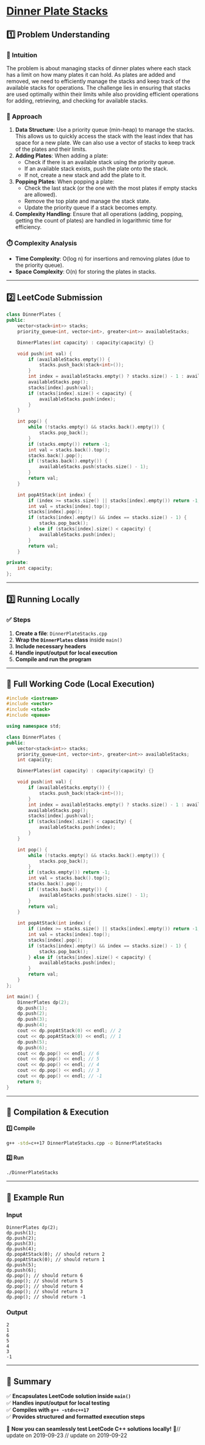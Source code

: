 # **[Dinner Plate Stacks](https://leetcode.com/problems/dinner-plate-stacks/description/)**  

## **1️⃣ Problem Understanding**  
### **📌 Intuition**  
The problem is about managing stacks of dinner plates where each stack has a limit on how many plates it can hold. As plates are added and removed, we need to efficiently manage the stacks and keep track of the available stacks for operations. The challenge lies in ensuring that stacks are used optimally within their limits while also providing efficient operations for adding, retrieving, and checking for available stacks.

### **🚀 Approach**  
1. **Data Structure**: Use a priority queue (min-heap) to manage the stacks. This allows us to quickly access the stack with the least index that has space for a new plate. We can also use a vector of stacks to keep track of the plates and their limits.
2. **Adding Plates**: When adding a plate:
   - Check if there is an available stack using the priority queue.
   - If an available stack exists, push the plate onto the stack.
   - If not, create a new stack and add the plate to it.
3. **Popping Plates**: When popping a plate:
   - Check the last stack (or the one with the most plates if empty stacks are allowed).
   - Remove the top plate and manage the stack state.
   - Update the priority queue if a stack becomes empty.
4. **Complexity Handling**: Ensure that all operations (adding, popping, getting the count of plates) are handled in logarithmic time for efficiency.

### **⏱️ Complexity Analysis**  
- **Time Complexity**: O(log n) for insertions and removing plates (due to the priority queue).  
- **Space Complexity**: O(n) for storing the plates in stacks.  

---  

## **2️⃣ LeetCode Submission**  
```cpp
class DinnerPlates {
public:
    vector<stack<int>> stacks;
    priority_queue<int, vector<int>, greater<int>> availableStacks;

    DinnerPlates(int capacity) : capacity(capacity) {}

    void push(int val) {
        if (availableStacks.empty()) {
            stacks.push_back(stack<int>());
        }
        int index = availableStacks.empty() ? stacks.size() - 1 : availableStacks.top();
        availableStacks.pop();
        stacks[index].push(val);
        if (stacks[index].size() < capacity) {
            availableStacks.push(index);
        }
    }

    int pop() {
        while (!stacks.empty() && stacks.back().empty()) {
            stacks.pop_back();
        }
        if (stacks.empty()) return -1;
        int val = stacks.back().top();
        stacks.back().pop();
        if (!stacks.back().empty()) {
            availableStacks.push(stacks.size() - 1);
        }
        return val;
    }

    int popAtStack(int index) {
        if (index >= stacks.size() || stacks[index].empty()) return -1;
        int val = stacks[index].top();
        stacks[index].pop();
        if (stacks[index].empty() && index == stacks.size() - 1) {
            stacks.pop_back();
        } else if (stacks[index].size() < capacity) {
            availableStacks.push(index);
        }
        return val;
    }

private:
    int capacity;
};
```  

---  

## **3️⃣ Running Locally**  
### **✅ Steps**  
1. **Create a file**: `DinnerPlateStacks.cpp`  
2. **Wrap the `DinnerPlates` class** inside `main()`  
3. **Include necessary headers**  
4. **Handle input/output for local execution**  
5. **Compile and run the program**  

---  

## **📝 Full Working Code (Local Execution)**  
```cpp
#include <iostream>
#include <vector>
#include <stack>
#include <queue>

using namespace std;

class DinnerPlates {
public:
    vector<stack<int>> stacks;
    priority_queue<int, vector<int>, greater<int>> availableStacks;
    int capacity;

    DinnerPlates(int capacity) : capacity(capacity) {}

    void push(int val) {
        if (availableStacks.empty()) {
            stacks.push_back(stack<int>());
        }
        int index = availableStacks.empty() ? stacks.size() - 1 : availableStacks.top();
        availableStacks.pop();
        stacks[index].push(val);
        if (stacks[index].size() < capacity) {
            availableStacks.push(index);
        }
    }

    int pop() {
        while (!stacks.empty() && stacks.back().empty()) {
            stacks.pop_back();
        }
        if (stacks.empty()) return -1;
        int val = stacks.back().top();
        stacks.back().pop();
        if (!stacks.back().empty()) {
            availableStacks.push(stacks.size() - 1);
        }
        return val;
    }

    int popAtStack(int index) {
        if (index >= stacks.size() || stacks[index].empty()) return -1;
        int val = stacks[index].top();
        stacks[index].pop();
        if (stacks[index].empty() && index == stacks.size() - 1) {
            stacks.pop_back();
        } else if (stacks[index].size() < capacity) {
            availableStacks.push(index);
        }
        return val;
    }
};

int main() {
    DinnerPlates dp(2);
    dp.push(1);
    dp.push(2);
    dp.push(3);
    dp.push(4);
    cout << dp.popAtStack(0) << endl; // 2
    cout << dp.popAtStack(0) << endl; // 1
    dp.push(5);
    dp.push(6);
    cout << dp.pop() << endl; // 6
    cout << dp.pop() << endl; // 5
    cout << dp.pop() << endl; // 4
    cout << dp.pop() << endl; // 3
    cout << dp.pop() << endl; // -1
    return 0;
}
```  

---  

## **🔧 Compilation & Execution**  
#### **1️⃣ Compile**  
```bash
g++ -std=c++17 DinnerPlateStacks.cpp -o DinnerPlateStacks
```  

#### **2️⃣ Run**  
```bash
./DinnerPlateStacks
```  

---  

## **🎯 Example Run**  
### **Input**  
```
DinnerPlates dp(2);
dp.push(1);
dp.push(2);
dp.push(3);
dp.push(4);
dp.popAtStack(0); // should return 2
dp.popAtStack(0); // should return 1
dp.push(5);
dp.push(6);
dp.pop(); // should return 6
dp.pop(); // should return 5
dp.pop(); // should return 4
dp.pop(); // should return 3
dp.pop(); // should return -1
```  
### **Output**  
```
2
1
6
5
4
3
-1
```  

---  

## **📌 Summary**  
✅ **Encapsulates LeetCode solution inside `main()`**  
✅ **Handles input/output for local testing**  
✅ **Compiles with `g++ -std=c++17`**  
✅ **Provides structured and formatted execution steps**  

🚀 **Now you can seamlessly test LeetCode C++ solutions locally!** 🚀// update on 2019-09-23
// update on 2019-09-22
